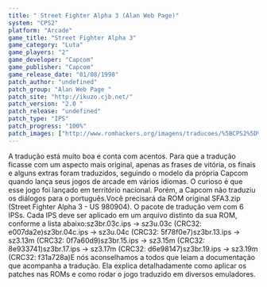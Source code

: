 ```yaml
---
title: " Street Fighter Alpha 3 (Alan Web Page)"
system: "CPS2"
platform: "Arcade"
game_title: "Street Fighter Alpha 3"
game_category: "Luta"
game_players: "2"
game_developer: "Capcom"
game_publisher: "Capcom"
game_release_date: "01/08/1998"
patch_author: "undefined"
patch_group: "Alan Web Page "
patch_site: "http://ikuzo.cjb.net/"
patch_version: "2.0 "
patch_release: "undefined"
patch_type: "IPS"
patch_progress: "100%"
patch_images: ["http://www.romhackers.org/imagens/traducoes/%5BCPS2%5D%20Street%20Fighter%20Alpha%203%20-%20NGBRT%20-%20Logo.png","http://www.romhackers.org/imagens/traducoes/%5BCPS2%5D%20Street%20Fighter%20Alpha%203%20-%20NGBRT%20-%201.png","http://www.romhackers.org/imagens/traducoes/%5BCPS2%5D%20Street%20Fighter%20Alpha%203%20-%20NGBRT%20-%202.png"]
---
```

A tradução está muito boa e conta com acentos. Para que a tradução ficasse com um aspecto mais original, apenas as frases de vitória, os finais e alguns extras foram traduzidos, seguindo o modelo da própria Capcom quando lança seus jogos de arcade em vários idiomas. O curioso é que esse jogo foi lançado em território nacional. Porém, a Capcom não traduziu os diálogos para o português.Você precisará da ROM original SFA3.zip (Street Fighter Alpha 3 - US 980904). O pacote de tradução vem com 6 IPSs. Cada IPS deve ser aplicado em um arquivo distinto da sua ROM, conforme a lista abaixo:sz3br.03c.ips -> sz3u.03c (CRC32: e007da2e)sz3br.04c.ips -> sz3u.04c (CRC32: 5f78f0e7)sz3br.13.ips -> sz3.13m (CRC32: 0f7a60d9)sz3br.15.ips -> sz3.15m (CRC32: 8e933741)sz3br.17.ips -> sz3.17m (CRC32: d6e98147)sz3br.19.ips -> sz3.19m (CRC32: f31a728a)E nós aconselhamos a todos que leiam a documentação que acompanha a tradução. Ela explica detalhadamente como aplicar os patches nas ROMs e como rodar o jogo traduzido em diversos emuladores.
